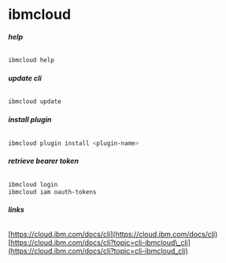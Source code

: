 # ibmcloud

###### __help__
```bash
ibmcloud help
```

###### __update cli__
```bash
ibmcloud update
```

###### __install plugin__
```bash
ibmcloud plugin install <plugin-name>
```

###### __retrieve bearer token__
```bash
ibmcloud login
ibmcloud iam oauth-tokens
```

###### __links__
[https://cloud.ibm.com/docs/cli](https://cloud.ibm.com/docs/cli)  
[https://cloud.ibm.com/docs/cli?topic=cli-ibmcloud\_cli](https://cloud.ibm.com/docs/cli?topic=cli-ibmcloud_cli)
